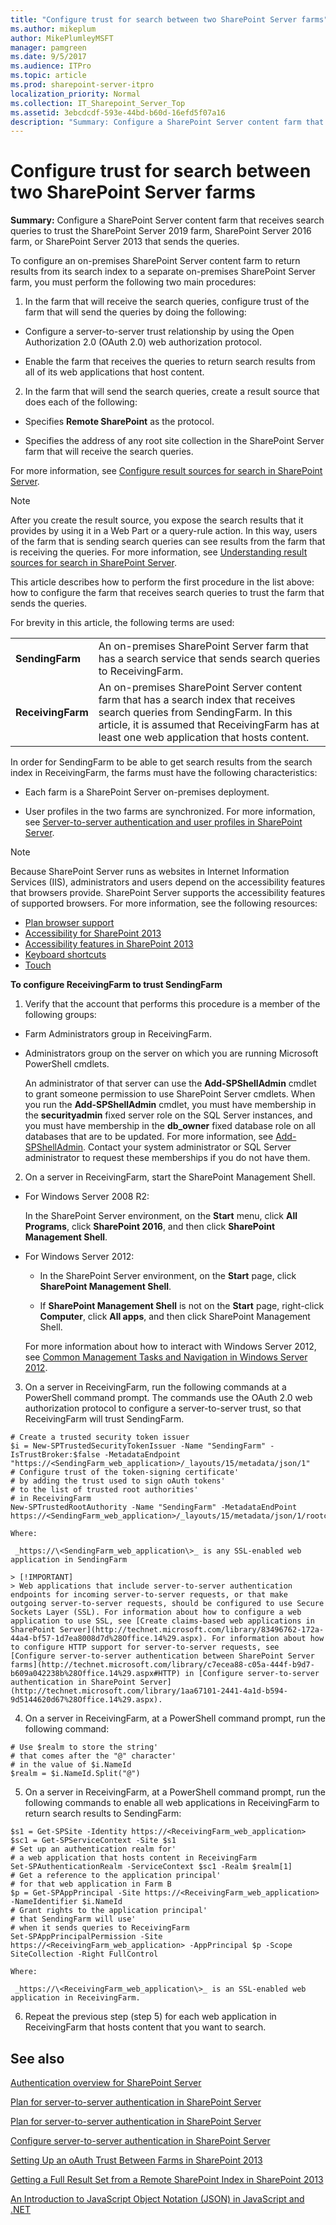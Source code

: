 ```yaml
---
title: "Configure trust for search between two SharePoint Server farms"
ms.author: mikeplum
author: MikePlumleyMSFT
manager: pamgreen
ms.date: 9/5/2017
ms.audience: ITPro
ms.topic: article
ms.prod: sharepoint-server-itpro
localization_priority: Normal
ms.collection: IT_Sharepoint_Server_Top
ms.assetid: 3ebcdcdf-593e-44bd-b60d-16efd5f07a16
description: "Summary: Configure a SharePoint Server content farm that receives search queries to trust the SharePoint Server 2019 farm, SharePoint Server 2016 farm, or SharePoint Server 2013 that sends the queries."
---
```


# Configure trust for search between two SharePoint Server farms

 **Summary:** Configure a SharePoint Server content farm that receives search queries to trust the SharePoint Server 2019 farm, SharePoint Server 2016 farm, or SharePoint Server 2013 that sends the queries. 
  
To configure an on-premises SharePoint Server content farm to return results from its search index to a separate on-premises SharePoint Server farm, you must perform the following two main procedures:
  
1. In the farm that will receive the search queries, configure trust of the farm that will send the queries by doing the following:
    
  - Configure a server-to-server trust relationship by using the Open Authorization 2.0 (OAuth 2.0) web authorization protocol.
    
  - Enable the farm that receives the queries to return search results from all of its web applications that host content.
    
2. In the farm that will send the search queries, create a result source that does each of the following:
    
  - Specifies **Remote SharePoint** as the protocol. 
    
  - Specifies the address of any root site collection in the SharePoint Server farm that will receive the search queries.
    
  For more information, see [Configure result sources for search in SharePoint Server](configure-result-sources-for-search.md).
  
  > [!NOTE]
  > After you create the result source, you expose the search results that it provides by using it in a Web Part or a query-rule action. In this way, users of the farm that is sending search queries can see results from the farm that is receiving the queries. For more information, see [Understanding result sources for search in SharePoint Server](understanding-result-sources-for-search.md). 
  
This article describes how to perform the first procedure in the list above: how to configure the farm that receives search queries to trust the farm that sends the queries.
  
For brevity in this article, the following terms are used:
  
|                   |                                                                                                                                                                                                                             |
| :---------------- | :-------------------------------------------------------------------------------------------------------------------------------------------------------------------------------------------------------------------------- |
| **SendingFarm**   | An on-premises SharePoint Server farm that has a search service that sends search queries to ReceivingFarm.                                                                                                                 |
| **ReceivingFarm** | An on-premises SharePoint Server content farm that has a search index that receives search queries from SendingFarm. In this article, it is assumed that ReceivingFarm has at least one web application that hosts content. |
   
In order for SendingFarm to be able to get search results from the search index in ReceivingFarm, the farms must have the following characteristics:
  
- Each farm is a SharePoint Server on-premises deployment.
    
- User profiles in the two farms are synchronized. For more information, see [Server-to-server authentication and user profiles in SharePoint Server](../security-for-sharepoint-server/server-to-server-authentication-and-user-profiles.md).
    
> [!NOTE]
>  Because SharePoint Server runs as websites in Internet Information Services (IIS), administrators and users depend on the accessibility features that browsers provide. SharePoint Server supports the accessibility features of supported browsers. For more information, see the following resources: 
>-  [Plan browser support](https://go.microsoft.com/fwlink/p/?LinkId=246502)
>-  [Accessibility for SharePoint 2013](http://technet.microsoft.com/library/94ad4316-1077-400a-b17e-a2085a5a7312%28Office.14%29.aspx)
>-  [Accessibility features in SharePoint 2013](https://go.microsoft.com/fwlink/p/?LinkId=246501)
>-  [Keyboard shortcuts](https://go.microsoft.com/fwlink/p/?LinkID=246504)
>-  [Touch](https://go.microsoft.com/fwlink/p/?LinkId=246506)

**To configure ReceivingFarm to trust SendingFarm**
  
1. Verify that the account that performs this procedure is a member of the following groups:
    
  - Farm Administrators group in ReceivingFarm.
    
  - Administrators group on the server on which you are running Microsoft PowerShell cmdlets.
    
    An administrator of that server can use the **Add-SPShellAdmin** cmdlet to grant someone permission to use SharePoint Server cmdlets. When you run the **Add-SPShellAdmin** cmdlet, you must have membership in the **securityadmin** fixed server role on the SQL Server instances, and you must have membership in the **db_owner** fixed database role on all databases that are to be updated. For more information, see [Add-SPShellAdmin](http://technet.microsoft.com/library/2ddfad84-7ca8-409e-878b-d09cb35ed4aa.aspx). Contact your system administrator or SQL Server administrator to request these memberships if you do not have them.
    
2. On a server in ReceivingFarm, start the SharePoint Management Shell.
    
  - For Windows Server 2008 R2:
    
    In the SharePoint Server environment, on the **Start** menu, click **All Programs**, click **SharePoint 2016**, and then click **SharePoint Management Shell**.
    
  - For Windows Server 2012:
    
    - In the SharePoint Server environment, on the **Start** page, click **SharePoint Management Shell**.
    
    - If **SharePoint Management Shell** is not on the **Start** page, right-click **Computer**, click **All apps**, and then click SharePoint Management Shell.
    
    For more information about how to interact with Windows Server 2012, see [Common Management Tasks and Navigation in Windows Server 2012](https://go.microsoft.com/fwlink/p/?LinkId=276950).
    
3. On a server in ReceivingFarm, run the following commands at a PowerShell command prompt. The commands use the OAuth 2.0 web authorization protocol to configure a server-to-server trust, so that ReceivingFarm will trust SendingFarm.
    
  ```
  # Create a trusted security token issuer
  $i = New-SPTrustedSecurityTokenIssuer -Name "SendingFarm" -IsTrustBroker:$false -MetadataEndpoint "https://<SendingFarm_web_application>/_layouts/15/metadata/json/1"
  # Configure trust of the token-signing certificate'
  # by adding the trust used to sign oAuth tokens'
  # to the list of trusted root authorities'
  # in ReceivingFarm
  New-SPTrustedRootAuthority -Name "SendingFarm" -MetadataEndPoint https://<SendingFarm_web_application>/_layouts/15/metadata/json/1/rootcertificate
  ```

    Where:
    
     _https://\<SendingFarm_web_application\>_ is any SSL-enabled web application in SendingFarm 
    
    > [!IMPORTANT]
    > Web applications that include server-to-server authentication endpoints for incoming server-to-server requests, or that make outgoing server-to-server requests, should be configured to use Secure Sockets Layer (SSL). For information about how to configure a web application to use SSL, see [Create claims-based web applications in SharePoint Server](http://technet.microsoft.com/library/83496762-172a-44a4-bf57-1d7ea8008d7d%28Office.14%29.aspx). For information about how to configure HTTP support for server-to-server requests, see [Configure server-to-server authentication between SharePoint Server farms](http://technet.microsoft.com/library/c7ecea88-c05a-444f-b9d7-b609a042238b%28Office.14%29.aspx#HTTP) in [Configure server-to-server authentication in SharePoint Server](http://technet.microsoft.com/library/1aa67101-2441-4a1d-b594-9d5144620d67%28Office.14%29.aspx). 
  
4. On a server in ReceivingFarm, at a PowerShell command prompt, run the following command:
    
  ```
  # Use $realm to store the string'
  # that comes after the "@" character'
  # in the value of $i.NameId
  $realm = $i.NameId.Split("@")
  ```

5. On a server in ReceivingFarm, at a PowerShell command prompt, run the following commands to enable all web applications in ReceivingFarm to return search results to SendingFarm:
    
  ```
  $s1 = Get-SPSite -Identity https://<ReceivingFarm_web_application>
  $sc1 = Get-SPServiceContext -Site $s1
  # Set up an authentication realm for'
  # a web application that hosts content in ReceivingFarm 
  Set-SPAuthenticationRealm -ServiceContext $sc1 -Realm $realm[1]
  # Get a reference to the application principal'
  # for that web application in Farm B
  $p = Get-SPAppPrincipal -Site https://<ReceivingFarm_web_application> -NameIdentifier $i.NameId
  # Grant rights to the application principal'
  # that SendingFarm will use'
  # when it sends queries to ReceivingFarm
  Set-SPAppPrincipalPermission -Site https://<ReceivingFarm_web_application> -AppPrincipal $p -Scope SiteCollection -Right FullControl
  ```

    Where:
    
     _https://\<ReceivingFarm_web_application\>_ is an SSL-enabled web application in ReceivingFarm. 
    
6. Repeat the previous step (step 5) for each web application in ReceivingFarm that hosts content that you want to search.
    
## See also


[Authentication overview for SharePoint Server](../security-for-sharepoint-server/authentication-overview.md)
  
[Plan for server-to-server authentication in SharePoint Server](../security-for-sharepoint-server/plan-server-to-server-authentication.md)
  
[Plan for server-to-server authentication in SharePoint Server](../security-for-sharepoint-server/plan-server-to-server-authentication.md)

[Configure server-to-server authentication in SharePoint Server](http://technet.microsoft.com/library/1aa67101-2441-4a1d-b594-9d5144620d67%28Office.14%29.aspx)
  
[Setting Up an oAuth Trust Between Farms in SharePoint 2013](https://blogs.technet.com/b/speschka/archive/2012/07/23/setting-up-an-oauth-trust-between-farms-in-sharepoint-2013.aspx)
  
[Getting a Full Result Set from a Remote SharePoint Index in SharePoint 2013](https://blogs.technet.com/b/speschka/archive/2013/01/24/getting-a-full-result-set-from-a-remote-sharepoint-index-in-sharepoint-2013.aspx)
  
[An Introduction to JavaScript Object Notation (JSON) in JavaScript and .NET](https://msdn.microsoft.com/en-us/library/bb299886.aspx)

